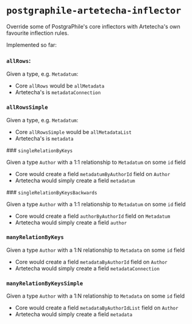 # `postgraphile-artetecha-inflector`

Override some of PostgraPhile's core inflectors with Artetecha's own favourite inflection rules.

Implemented so far:

### `allRows`:

Given a type, e.g. `Metadatum`:

- Core `allRows` would be `allMetadata`
- Artetecha's is `metadataConnection`

### `allRowsSimple`

Given a type, e.g. `Metadatum`:

- Core `allRowsSimple` would be `allMetadataList`
- Artetecha's is `metadata`

### `singleRelationByKeys`

Given a type `Author` with a 1:1 relationship to `Metadatum` on some `id` field

- Core would create a field `metadatumByAuthorId` field on `Author`
- Artetecha would simply create a field `metadatum`

### `singleRelationByKeysBackwards`

Given a type `Author` with a 1:1 relationship to `Metadatum` on some `id` field

- Core would create a field `authorByAuthorId` field on `Metadatum`
- Artetecha would simply create a field `author`

### `manyRelationByKeys`

Given a type `Author` with a 1:N relationship to `Metadata` on some `id` field

- Core would create a field `metadataByAuthorId` field on `Author`
- Artetecha would simply create a field `metadataConnection`

### `manyRelationByKeysSimple`

Given a type `Author` with a 1:N relationship to `Metadata` on some `id` field

- Core would create a field `metadataByAuthorIdList` field on `Author`
- Artetecha would simply create a field `metadata`
